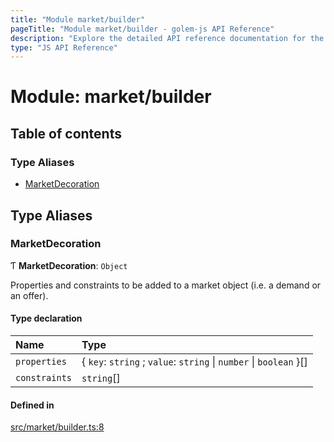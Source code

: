 ```yaml
---
title: "Module market/builder"
pageTitle: "Module market/builder - golem-js API Reference"
description: "Explore the detailed API reference documentation for the Module market/builder within the golem-js SDK for the Golem Network."
type: "JS API Reference"
---
```

# Module: market/builder

## Table of contents

### Type Aliases

- [MarketDecoration](market_builder#marketdecoration)

## Type Aliases

### MarketDecoration

Ƭ **MarketDecoration**: `Object`

Properties and constraints to be added to a market object (i.e. a demand or an offer).

#### Type declaration

| Name | Type |
| :------ | :------ |
| `properties` | \{ `key`: `string` ; `value`: `string` \| `number` \| `boolean`  }[] |
| `constraints` | `string`[] |

#### Defined in

[src/market/builder.ts:8](https://github.com/golemfactory/golem-js/blob/7cee55b/src/market/builder.ts#L8)

